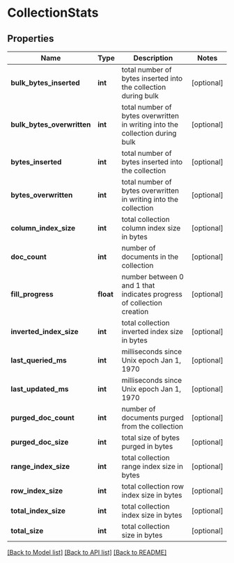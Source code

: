 # CollectionStats


## Properties
Name | Type | Description | Notes
------------ | ------------- | ------------- | -------------
**bulk_bytes_inserted** | **int** | total number of bytes inserted into the collection during bulk | [optional] 
**bulk_bytes_overwritten** | **int** | total number of bytes overwritten in writing into the collection during bulk | [optional] 
**bytes_inserted** | **int** | total number of bytes inserted into the collection | [optional] 
**bytes_overwritten** | **int** | total number of bytes overwritten in writing into the collection | [optional] 
**column_index_size** | **int** | total collection column index size in bytes | [optional] 
**doc_count** | **int** | number of documents in the collection | [optional] 
**fill_progress** | **float** | number between 0 and 1 that indicates progress of collection creation | [optional] 
**inverted_index_size** | **int** | total collection inverted index size in bytes | [optional] 
**last_queried_ms** | **int** | milliseconds since Unix epoch Jan 1, 1970 | [optional] 
**last_updated_ms** | **int** | milliseconds since Unix epoch Jan 1, 1970 | [optional] 
**purged_doc_count** | **int** | number of documents purged from the collection | [optional] 
**purged_doc_size** | **int** | total size of bytes purged in bytes | [optional] 
**range_index_size** | **int** | total collection range index size in bytes | [optional] 
**row_index_size** | **int** | total collection row index size in bytes | [optional] 
**total_index_size** | **int** | total collection index size in bytes | [optional] 
**total_size** | **int** | total collection size in bytes | [optional] 

[[Back to Model list]](../README.md#documentation-for-models) [[Back to API list]](../README.md#documentation-for-api-endpoints) [[Back to README]](../README.md)


